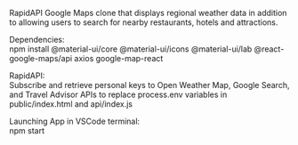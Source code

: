 RapidAPI Google Maps clone that displays regional weather data in addition to allowing users to search for nearby restaurants, hotels and attractions.

Dependencies:  
npm install @material-ui/core @material-ui/icons @material-ui/lab @react-google-maps/api axios google-map-react

RapidAPI:  
Subscribe and retrieve personal keys to Open Weather Map, Google Search, and Travel Advisor APIs to replace process.env variables in public/index.html and api/index.js

Launching App in VSCode terminal:  
npm start
